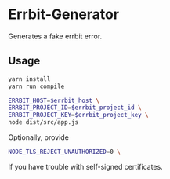 # Errbit-Generator

Generates a fake errbit error.

## Usage

```bash
yarn install
yarn run compile
```

```bash
ERRBIT_HOST=$errbit_host \
ERRBIT_PROJECT_ID=$errbit_project_id \
ERRBIT_PROJECT_KEY=$errbit_project_key \
node dist/src/app.js
```

Optionally, provide

```bash
NODE_TLS_REJECT_UNAUTHORIZED=0 \
```

If you have trouble with self-signed certificates.
